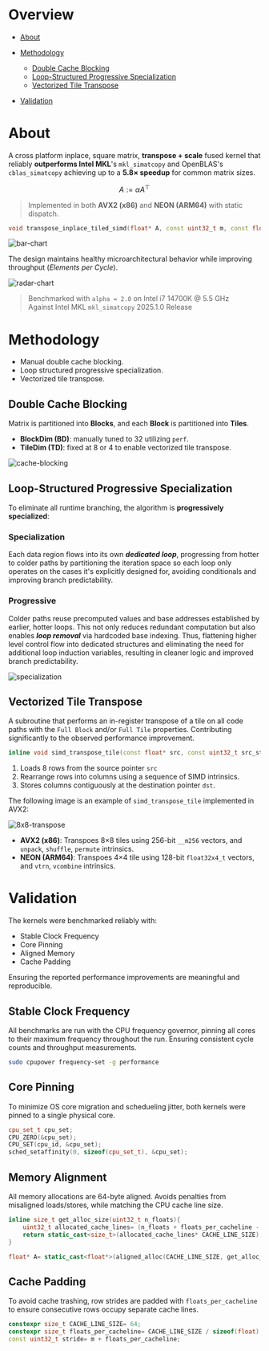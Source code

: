 # Overview

* [About](#about)
* [Methodology](#methodology)

  * [Double Cache Blocking](#double-cache-blocking)
  * [Loop-Structured Progressive Specialization](#loop-structured-progressive-specialization)
  * [Vectorized Tile Transpose](#vectorized-tile-transpose)
* [Validation](#validation)

# About
A cross platform inplace, square matrix, **transpose + scale** fused kernel that reliably **outperforms Intel MKL**'s `mkl_simatcopy` and OpenBLAS's `cblas_simatcopy` achieving up to a **5.8× speedup** for common matrix sizes.

$$
A :=  \alpha A^\top
$$

> Implemented in both **AVX2 (x86)** and **NEON (ARM64)** with static dispatch.
```cpp
void transpose_inplace_tiled_simd(float* A, const uint32_t m, const float alpha, const uint32_t stride)
```

![bar-chart](./images/bandwidth_bar_chart.png)

The design maintains healthy microarchitectural behavior while improving throughput (*Elements per Cycle*).

![radar-chart](./images/perf_radar_chart.png)
> Benchmarked  with `alpha = 2.0` on Intel i7 14700K @ 5.5 GHz   
> Against Intel MKL `mkl_simatcopy` 2025.1.0 Release  

# Methodology
- Manual double cache blocking.  
- Loop structured progressive specialization.  
- Vectorized tile transpose.

## Double Cache Blocking
Matrix is partitioned into **Blocks**, and each **Block** is partitioned into **Tiles**.

- **BlockDim (BD)**: manually tuned to 32 utilizing `perf`.  
- **TileDim (TD)**: fixed at 8 or 4 to enable vectorized tile transpose.

![cache-blocking](./images/blocking.png)

## Loop-Structured Progressive Specialization
To eliminate all runtime branching, the algorithm is **progressively specialized**: 

### Specialization
Each data region flows into its own *__dedicated loop__*, progressing from hotter to colder paths by partitioning the iteration space so each loop only operates on the cases it's explicitly designed for, avoiding conditionals and improving branch predictability.

### Progressive
Colder paths reuse precomputed values and base addresses established by earlier, hotter loops. This not only reduces redundant computation but also enables *__loop removal__* via hardcoded base indexing. Thus, flattening higher level control flow into dedicated structures and eliminating the need for additional loop induction variables, resulting in cleaner logic and improved branch predictability.

![specialization](./images/specialization.png)

## Vectorized Tile Transpose
A subroutine that performs an in-register transpose of a tile on all code paths with the `Full Block` and/or `Full Tile` properties. Contributing significantly to the observed performance improvement.

```cpp
inline void simd_transpose_tile(const float* src, const uint32_t src_stride, float* dst, const uint32_t dst_stride, const float alpha)
```

1) Loads 8 rows from the source pointer `src`
2) Rearrange rows into columns using a sequence of SIMD intrinsics. 
3) Stores columns contiguously at the destination pointer `dst`.

The following image is an example of `simd_transpose_tile` implemented in AVX2:

![8x8-transpose](./images/8x8_transpose.png)

- **AVX2 (x86)**: Transpoes 8×8 tiles using 256-bit `__m256` vectors, and `unpack`, `shuffle`, `permute` intrinsics.
- **NEON (ARM64)**: Transpoes 4×4 tile using 128-bit `float32x4_t` vectors, and `vtrn`, `vcombine` intrinsics.

# Validation
The kernels were benchmarked reliably with:

- Stable Clock Frequency
- Core Pinning
- Aligned Memory
- Cache Padding 

Ensuring the reported performance improvements are meaningful and reproducible.

## Stable Clock Frequency
All benchmarks are run with the CPU frequency governor, pinning all cores to their maximum frequency throughout the run. Ensuring consistent cycle counts and throughput measurements.

```bash
sudo cpupower frequency-set -g performance
```

## Core Pinning
To minimize OS core migration and schedueling jitter, both kernels were pinned to a single physical core.

```cpp
cpu_set_t cpu_set;
CPU_ZERO(&cpu_set);
CPU_SET(cpu_id, &cpu_set);
sched_setaffinity(0, sizeof(cpu_set_t), &cpu_set);
```

##  Memory Alignment
All memory allocations are 64-byte aligned. Avoids penalties from misaligned loads/stores, while matching the CPU cache line size.

```cpp
inline size_t get_alloc_size(uint32_t n_floats){
    uint32_t allocated_cache_lines= (n_floats + floats_per_cacheline - 1)/floats_per_cacheline;
    return static_cast<size_t>(allocated_cache_lines* CACHE_LINE_SIZE);
}

float* A= static_cast<float*>(aligned_alloc(CACHE_LINE_SIZE, get_alloc_size(m*stride)));
```

## Cache Padding

To avoid cache trashing, row strides are padded with `floats_per_cacheline` to ensure consecutive rows occupy separate cache lines.

```cpp
constexpr size_t CACHE_LINE_SIZE= 64;
constexpr size_t floats_per_cacheline= CACHE_LINE_SIZE / sizeof(float);
const uint32_t stride= m + floats_per_cacheline;
```